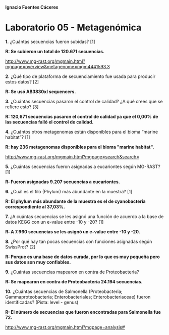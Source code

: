#### Ignacio Fuentes Cáceres #### 

# Laboratorio 05 - Metagenómica

**1.** ¿Cuántas secuencias fueron subidas? [1]

**R: Se subieron un total de 120.671 secuencias.**

http://www.mg-rast.org/mgmain.html?mgpage=overview&metagenome=mgm4441593.3

**2.** ¿Qué tipo de plataforma de secuenciamiento fue usada para producir estos datos? [2]

**R: Se usó AB3830xl sequencers.**

**3.** ¿Cuántas secuencias pasaron el control de calidad? ¿A qué crees que se refiere esto? [3]

**R: 120,671 secuencias pasaron el control de calidad ya que el 0,00% de las secuencias falló el control de calidad.**

**4.** ¿Cuántos otros metagenomas están disponibles para el bioma “marine habitat”? [1]

**R: hay 236 metagenomas disponibles para el bioma "marine habitat".**

http://www.mg-rast.org/mgmain.html?mgpage=search&search=

**5.** ¿Cuántas secuencias fueron asignadas a eucariontes según MG-RAST? [1]

**R: Fueron asignadas 9.207 secuencias a eucariontes.**

**6.** ¿Cuál es el filo (Phylum) más abundante en la muestra? [1]

**R: El phylum más abundante de la muestra es el de cyanobacteria correspondiente al 37,03%.**

**7.** ¿A cuántas secuencias se les asignó una función de acuerdo a la base de datos KEGG con un e-value entre -10 y -20? [1]

**R: A 7.960 secuencias se les asignó un e-value entre -10 y -20.**

**8.** ¿Por qué hay tan pocas secuencias con funciones asignadas según SwissProt? [2]

**R: Porque es una base de datos curada, por lo que es muy pequeña pero sus datos son muy confiables.**

**9.** ¿Cuántas secuencias mapearon en contra de Proteobacteria?

**R: Se mapearon en contra de Proteobacteria 24.194 secuencias.**

**10.** ¿Cuántas secuencias de Salmonella (Proteobacteria; Gammaproteobacteria; Enterobacteriales; Enterobacteriaceae) fueron identificadas? (Pista: level - genus)

**R: El número de secuencias que fueron encontradas para Salmonella fue 72.**

http://www.mg-rast.org/mgmain.html?mgpage=analysis#